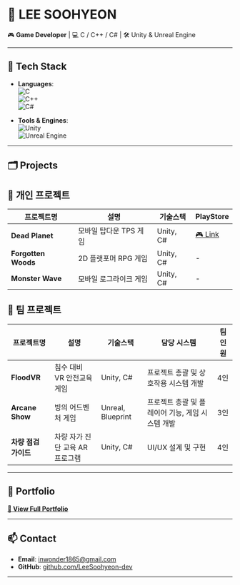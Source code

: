 # 👾 LEE SOOHYEON

🎮 **Game Developer** | 💻 C / C++ / C# | 🛠 Unity & Unreal Engine

---

## 🔧 Tech Stack

- **Languages**:  
  ![C](https://img.shields.io/badge/C-00599C?style=flat&logo=c&logoColor=white)  
  ![C++](https://img.shields.io/badge/C++-00599C?style=flat&logo=c%2B%2B&logoColor=white)  
  ![C#](https://img.shields.io/badge/C%23-239120?style=flat&logo=c-sharp&logoColor=white)

- **Tools & Engines**:  
  ![Unity](https://img.shields.io/badge/Unity-000000?style=flat&logo=unity&logoColor=white)  
  ![Unreal Engine](https://img.shields.io/badge/Unreal-313131?style=flat&logo=unreal-engine&logoColor=white)

---

## 🗂 Projects

## 🔹 개인 프로젝트
| 프로젝트명 | 설명 | 기술스택 | PlayStore |
|-----------|------|----------|------|
| **Dead Planet** | 모바일 탑다운 TPS 게임 | Unity, C# | [🎮 Link](https://play.google.com/store/apps/details?id=com.in.deadplanet) |
| **Forgotten Woods** | 2D 플랫포머 RPG 게임 | Unity, C# | - |
| **Monster Wave** | 모바일 로그라이크 게임 | Unity, C# | - |

## 🔸 팀 프로젝트
| 프로젝트명 | 설명 | 기술스택 | 담당 시스템 | 팀 인원 |
|-----------|------|----------|------------|---------|
| **FloodVR** | 침수 대비 VR 안전교육 게임 | Unity, C# | 프로젝트 총괄 및 상호작용 시스템 개발 | 4인 |
| **Arcane Show** | 빙의 어드벤처 게임 | Unreal, Blueprint | 프로젝트 총괄 및 플레이어 기능, 게임 시스템 개발 | 3인 |
| **차량 점검 가이드** | 차량 자가 진단 교육 AR 프로그램 | Unity, C# | UI/UX 설계 및 구현 | 4인 |
---

## 📄 Portfolio
**[📂 View Full Portfolio](https://drive.google.com/file/d/1wckfcn9mpvl_oN61PVyZ-1hDTK6IFbYw/view)**

---

## 📫 Contact

- **Email**: inwonder1865@gmail.com  
- **GitHub**: [github.com/LeeSoohyeon-dev](https://github.com/LeeSoohyeon-dev)  

---

